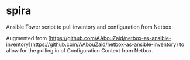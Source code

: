 # spira
Ansible Tower script to pull inventory and configuration from Netbox

Augmented from [https://github.com/AAbouZaid/netbox-as-ansible-inventory](https://github.com/AAbouZaid/netbox-as-ansible-inventory) to allow for the pulling in of Configuration Context from Netbox.